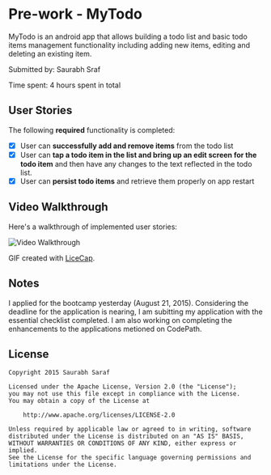 # Pre-work - MyTodo

MyTodo is an android app that allows building a todo list and basic todo items management functionality including adding new items, editing and deleting an existing item.


Submitted by: Saurabh Sraf

Time spent: 4 hours spent in total

## User Stories

The following **required** functionality is completed:

* [x] User can **successfully add and remove items** from the todo list
* [x] User can **tap a todo item in the list and bring up an edit screen for the todo item** and then have any changes to the text reflected in the todo list.
* [x] User can **persist todo items** and retrieve them properly on app restart

## Video Walkthrough 

Here's a walkthrough of implemented user stories:

<img src='http://i.imgur.com/lWwDyoI.gif' title='Video Walkthrough' width='' alt='Video Walkthrough' />

GIF created with [LiceCap](http://www.cockos.com/licecap/).

## Notes

I applied for the bootcamp yesterday (August 21, 2015). Considering the deadline for the application is nearing, I am subitting my application with the essential checklist completed. I am also working on completing the enhancements to the applications metioned on CodePath.

## License

    Copyright 2015 Saurabh Saraf

    Licensed under the Apache License, Version 2.0 (the "License");
    you may not use this file except in compliance with the License.
    You may obtain a copy of the License at

        http://www.apache.org/licenses/LICENSE-2.0

    Unless required by applicable law or agreed to in writing, software
    distributed under the License is distributed on an "AS IS" BASIS,
    WITHOUT WARRANTIES OR CONDITIONS OF ANY KIND, either express or implied.
    See the License for the specific language governing permissions and
    limitations under the License.

